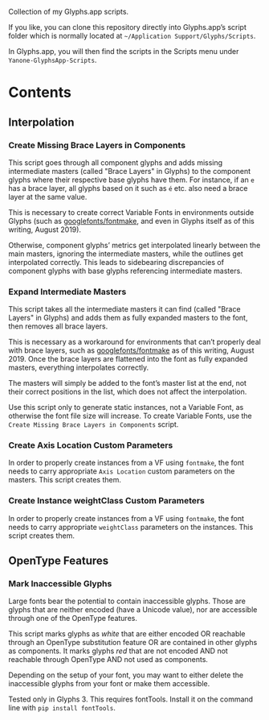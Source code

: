 Collection of my Glyphs.app scripts.

If you like, you can clone this repository directly into Glyphs.app’s script folder which is normally located at `~/Application Support/Glyphs/Scripts`.

In Glyphs.app, you will then find the scripts in the Scripts menu under `Yanone-GlyphsApp-Scripts`.

# Contents

## Interpolation

### Create Missing Brace Layers in Components

This script goes through all component glyphs and adds missing intermediate masters (called "Brace Layers" in Glyphs) to the component glyphs where their respective base glyphs have them. For instance, if an `e` has a brace layer, all glyphs based on it such as `é` etc. also need a brace layer at the same value.

This is necessary to create correct Variable Fonts in environments outside Glyphs (such as [googlefonts/fontmake](https://github.com/googlefonts/fontmake), and even in Glyphs itself as of this writing, August 2019).

Otherwise, component glyphs’ metrics get interpolated linearly between the main masters, ignoring the intermediate masters, while the outlines get interpolated correctly. This leads to sidebearing discrepancies of component glyphs with base glyphs referencing intermediate masters.

### Expand Intermediate Masters

This script takes all the intermediate masters it can find (called "Brace Layers" in Glyphs) and adds them as fully expanded masters to the font, then removes all brace layers.

This is necessary as a workaround for environments that can’t properly deal with brace layers, such as [googlefonts/fontmake](https://github.com/googlefonts/fontmake) as of this writing, August 2019. Once the brace layers are flattened into the font as fully expanded masters, everything interpolates correctly.

The masters will simply be added to the font’s master list at the end, not their correct positions in the list, which does not affect the interpolation.

Use this script only to generate static instances, not a Variable Font, as otherwise the font file size will increase. To create Variable Fonts, use the `Create Missing Brace Layers in Components` script.

### Create Axis Location Custom Parameters

In order to properly create instances from a VF using `fontmake`, the font needs to carry appropriate `Axis Location` custom parameters on the masters. This script creates them.

### Create Instance weightClass Custom Parameters

In order to properly create instances from a VF using `fontmake`, the font needs to carry appropriate `weightClass` parameters on the instances. This script creates them.

## OpenType Features

### Mark Inaccessible Glyphs

Large fonts bear the potential to contain inaccessible glyphs. Those are glyphs that are neither encoded (have a Unicode value), nor are accessible through one of the OpenType features. 

This script marks glyphs as *white* that are either encoded OR reachable through an OpenType substitution feature OR are contained in other glyphs as components. It marks glyphs *red* that are not encoded AND not reachable through OpenType AND not used as components.

Depending on the setup of your font, you may want to either delete the inaccessible glyphs from your font or make them accessible.

Tested only in Glyphs 3. This requires fontTools. Install it on the command line with `pip install fontTools`.